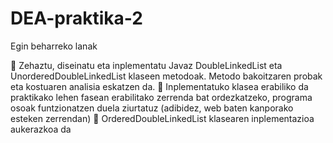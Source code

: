 # DEA-praktika-2

Egin beharreko lanak

 Zehaztu, diseinatu eta inplementatu Javaz
DoubleLinkedList eta UnorderedDoubleLinkedList
klaseen metodoak. Metodo bakoitzaren probak eta
kostuaren analisia eskatzen da.
 Inplementatuko klasea erabiliko da praktikako
lehen fasean erabilitako zerrenda bat
ordezkatzeko, programa osoak funtzionatzen duela
ziurtatuz (adibidez, web baten kanporako esteken
zerrendan)
 OrderedDoubleLinkedList klasearen inplementazioa
aukerazkoa da
